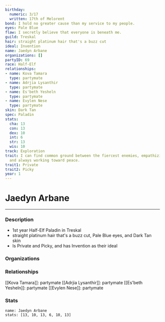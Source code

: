 ```yaml
---
birthday:
  numeric: 3/17
  written: 17th of Melorent
bond: I hold no greater cause than my service to my people.
eyes: Pale Blue
flaw: I secretly believe that everyone is beneath me.
guild: Treskal
hair: straight platinum hair that's a buzz cut
ideal: Invention
name: Jaedyn Arbane
organizations: []
partyID: 69
race: Half-Elf
relationships:
- name: Kova Tamara
  type: partymate
- name: Adrjia Lysanthir
  type: partymate
- name: Es'beth Yesheln
  type: partymate
- name: Evylen Nese
  type: partymate
skin: Dark Tan
spec: Paladin
stats:
  cha: 13
  con: 13
  dex: 10
  int: 6
  str: 13
  wis: 10
track: Exploration
trait: I can find common ground between the fiercest enemies, empathizing with them
  and always working toward peace.
trait1: Private
trait2: Picky
year: 1
---
```

# Jaedyn Arbane
---
### Description
- 1st year Half-Elf Paladin in Treskal
- straight platinum hair that's a buzz cut, Pale Blue eyes, and Dark Tan skin
- Is Private and Picky, and has Invention as their ideal

### Organizations
### Relationships
[[Kova Tamara]]: partymate
[[Adrjia Lysanthir]]: partymate
[[Es'beth Yesheln]]: partymate
[[Evylen Nese]]: partymate
### Stats
```statblock
name: Jaedyn Arbane
stats: [13, 10, 13, 6, 10, 13]
```